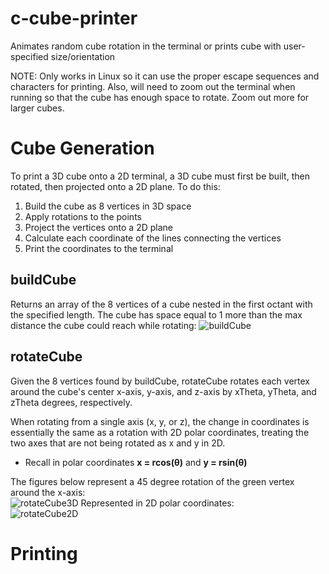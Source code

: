 # c-cube-printer
Animates random cube rotation in the terminal or prints cube with user-specified size/orientation

NOTE: Only works in Linux so it can use the proper escape sequences and characters for printing. Also, will need to zoom out the terminal when running so that the cube has enough space to rotate. Zoom out more for larger cubes.

# Cube Generation

To print a 3D cube onto a 2D terminal, a 3D cube must first be built, then rotated, then projected onto a 2D plane. To do this:
  1. Build the cube as 8 vertices in 3D space
  2. Apply rotations to the points
  3. Project the vertices onto a 2D plane
  4. Calculate each coordinate of the lines connecting the vertices
  5. Print the coordinates to the terminal
  
## buildCube
    
Returns an array of the 8 vertices of a cube nested in the first octant with the specified length. The cube has space equal to 1 more than the max distance the cube could reach while rotating:
![buildCube](https://user-images.githubusercontent.com/26773050/192680347-df1fdb52-b95a-479b-bfd4-ac8c48254336.png)

## rotateCube

Given the 8 vertices found by buildCube, rotateCube rotates each vertex around the cube's center x-axis, y-axis, and z-axis by xTheta, yTheta, and zTheta degrees, respectively.

When rotating from a single axis (x, y, or z), the change in coordinates is essentially the same as a rotation with 2D polar coordinates, treating the two axes that are not being rotated as x and y in 2D.
  - Recall in polar coordinates **x = rcos(θ)** and **y = rsin(θ)**

The figures below represent a 45 degree rotation of the green vertex around the x-axis:  
![rotateCube3D](https://user-images.githubusercontent.com/26773050/192679102-193a403f-9daf-4363-acef-4c34911595a9.png)
Represented in 2D polar coordinates:  
![rotateCube2D](https://user-images.githubusercontent.com/26773050/192679117-bd7363a4-c6ef-43be-a26f-09806fc2e58b.png)

# Printing
